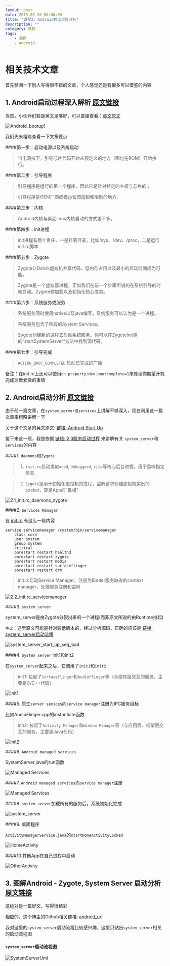 ```yaml
---
layout: post
date: 2015-05-20 00:00:00
title: "课程3: Android启动过程分析"
description: ""
category: 课程
tags: 
    - 课程
    - Android
---
```


#   相关技术文章

首先参阅一下别人写得很不错的文章，个人感觉还是有很多可以借鉴的内容

##   1.  Android启动过程深入解析 [原文链接](http://blog.jobbole.com/67931/)

当然，小伙伴们若是英文足够好，可以直接查看：[英文原文](http://kpbird.blogspot.com/2012/11/in-depth-android-boot-sequence-process.html)

![Android_bootup1](/assets/Courses/Courses03_android_boot_squence.png)

我们先来粗略查看一下文章要点

####第一步：启动电源以及系统启动

>当电源按下，引导芯片代码开始从预定义的地方（固化在ROM）开始执行。

####第二步：引导程序

>引导程序是运行的第一个程序，因此它是针对特定的主板与芯片的；

>引导程序是OEM厂商或者运营商加锁和限制的地方;

####第三步：内核

>Android内核与桌面linux内核启动的方式差不多。

####第四步：init进程

>init进程有两个责任，一是挂载目录，比如/sys、/dev、/proc，二是运行init.rc脚本

####第五步：Zygote

>Zygote让Dalvik虚拟机共享代码、低内存占用以及最小的启动时间成为可能。

>Zygote是一个虚拟器进程，正如我们在前一个步骤所说的在系统引导的时候启动。Zygote预加载以及初始化核心库类。

####第六步：系统服务或服务

>系统服务同时使用native以及java编写，系统服务可以认为是一个进程。

>系统服务包含了所有的System Services。

>Zygote创建新的进程去启动系统服务。你可以在ZygoteInit类的”startSystemServer”方法中找到源代码。

####第七步：引导完成

>`ACTION_BOOT_COMPLETED` 启动已完成的广播

备注：在init.rc上还可以使用`on property:dev.bootcomplete=1`来处理你期望开机完成后做爱做的事情

##  2. Android启动分析 [原文链接](http://blog.csdn.net/dlmu2001/article/details/6537304)

由于前一篇文章，在`system_server或services`上讲解不够深入，现在利用这一篇文章来粗略讲解一下

关于这个文章的英文原文: [链接: Android Start Up](http://www.phonesdevelopers.com/1695827/)

接下来这一段，我是依据 [链接: 2.3服务启动过程](http://blog.csdn.net/dlmu2001/article/details/6537304#t8) 来讲解有关 `system_server`和`Services`的内容

####1. `daemons`和`Zygote`

>1) `init.rc`启动类似`adbd`, `debuggerd`, `rild`等核心后台进程，用于监听指定信息

>2) `Zygote`是用于初始化虚拟机的进程，监听请求创建虚拟机实例的socket，算是App的“鼻祖”

![2.1_init.rc_daemons_zygote](/assets/Courses/Courses03_android_bootup_01.gif "Android 启动分析：Daemons和Zygote")

####2. `Services Manager`

在 [init.rc](http://androidxref.com/4.4_r1/xref/system/core/rootdir/init.rc#448) 有这么一段内容

    service servicemanager /system/bin/servicemanager
        class core
        user system
        group system
        critical
        onrestart restart healthd
        onrestart restart zygote
        onrestart restart media
        onrestart restart surfaceflinger
        onrestart restart drm

>init.rc启动Service Manager，注册为Binder服务缺省的context manager，处理服务注册和监听

![2.2_init.rc_servicemanager](/assets/Courses/Courses03_android_bootup_02.gif "Android 启动分析：Services Manager")

####3. `system_server`

system_server是由Zygote分裂出来的一个进程(而非原文所说的由Runtime拉起)

`争议`：这里原文可能是针对较低版本的，经过分析源码，正确的应该是 [链接: system_server启动流程](http://images.cnitblog.com/blog/563439/201309/25154945-40c8b0ec63774e02af485973a4c05c45.png)

![system_server_start_up_seq_bad](/assets/Courses/Courses03_android_bootup_04.gif)

####4. `System server` init1和init2

在`system_server`起来之后，它调用了`init1`和`init2`

>init1: 拉起了`SurfaceFlinger`和`AudioFlinger`等（与硬件层交互的服务，主要是C/C++代码）

![init1](/assets/Courses/Courses03_android_bootup_05.gif "init1")

####5. 原生`server sevices`向`service manager`注册为IPC服务目标

比如AudioFlinger.cpp的instantiate函数

>init2: 拉起了`Activity Manager`和`Window Manager`等（与应用层、框架层交互的服务，主要是Java代码）

![init2](/assets/Courses/Courses03_android_bootup_06.gif "init2")

####6. `Android managed services`

SystemServer.java的run函数

![Managed Services](/assets/Courses/Courses03_android_bootup_07.gif)

####7. `Android managed services`向`service manager`注册

![Managed Services](/assets/Courses/Courses03_android_bootup_08.gif)

####8. `system_server`加载所有的服务后，系统初始化完成

![system_server](/assets/Courses/Courses03_android_bootup_09.gif)


####9. 桌面程序

`ActivityManagerService.java`的`startHomeActivityLocked`

![HomeActivity](/assets/Courses/Courses03_android_bootup_10.gif)

####10.其他App在自己进程中启动

![OtherActivity](/assets/Courses/Courses03_android_bootup_11.gif)

##  3. 图解Android - Zygote, System Server 启动分析 [原文链接](http://www.cnblogs.com/samchen2009/p/3294713.html)

这绝对是一篇好文，写得很精彩

相应的，这个博主的Github相关链接: [android_url](https://github.com/samchen2009/android_uml)

我对这里的`system_server`启动流程比较感兴趣，这里只贴出`system_server`相关的启动流程图

#### `system_server`启动流程图

![SystemServerUml](/assets/Courses/Courses03_android_bootup_systemServer.png "Android 启用分析: SystemServer启动流程图")
